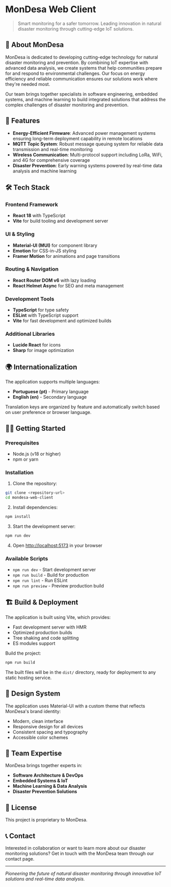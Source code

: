 # MonDesa Web Client

> Smart monitoring for a safer tomorrow. Leading innovation in natural disaster monitoring through cutting-edge IoT solutions.

## 🌟 About MonDesa

MonDesa is dedicated to developing cutting-edge technology for natural disaster monitoring and prevention. By combining IoT expertise with advanced data analysis, we create systems that help communities prepare for and respond to environmental challenges. Our focus on energy efficiency and reliable communication ensures our solutions work where they're needed most.

Our team brings together specialists in software engineering, embedded systems, and machine learning to build integrated solutions that address the complex challenges of disaster monitoring and prevention.

## 🚀 Features

- **Energy-Efficient Firmware**: Advanced power management systems ensuring long-term deployment capability in remote locations
- **MQTT Topic System**: Robust message queuing system for reliable data transmission and real-time monitoring
- **Wireless Communication**: Multi-protocol support including LoRa, WiFi, and 4G for comprehensive coverage
- **Disaster Prevention**: Early warning systems powered by real-time data analysis and machine learning

## 🛠️ Tech Stack

### Frontend Framework
- **React 18** with TypeScript
- **Vite** for build tooling and development server

### UI & Styling
- **Material-UI (MUI)** for component library
- **Emotion** for CSS-in-JS styling
- **Framer Motion** for animations and page transitions

### Routing & Navigation
- **React Router DOM v6** with lazy loading
- **React Helmet Async** for SEO and meta management

### Development Tools
- **TypeScript** for type safety
- **ESLint** with TypeScript support
- **Vite** for fast development and optimized builds

### Additional Libraries
- **Lucide React** for icons
- **Sharp** for image optimization

## 🌍 Internationalization

The application supports multiple languages:
- **Portuguese (pt)** - Primary language
- **English (en)** - Secondary language

Translation keys are organized by feature and automatically switch based on user preference or browser language.

## 🏃‍♂️ Getting Started

### Prerequisites
- Node.js (v18 or higher)
- npm or yarn

### Installation

1. Clone the repository:
```bash
git clone <repository-url>
cd mondesa-web-client
```

2. Install dependencies:
```bash
npm install
```

3. Start the development server:
```bash
npm run dev
```

4. Open [http://localhost:5173](http://localhost:5173) in your browser

### Available Scripts

- `npm run dev` - Start development server
- `npm run build` - Build for production
- `npm run lint` - Run ESLint
- `npm run preview` - Preview production build

## 🏗️ Build & Deployment

The application is built using Vite, which provides:
- Fast development server with HMR
- Optimized production builds
- Tree shaking and code splitting
- ES modules support

Build the project:
```bash
npm run build
```

The built files will be in the `dist/` directory, ready for deployment to any static hosting service.

## 🎨 Design System

The application uses Material-UI with a custom theme that reflects MonDesa's brand identity:
- Modern, clean interface
- Responsive design for all devices
- Consistent spacing and typography
- Accessible color schemes

## 🤝 Team Expertise

MonDesa brings together experts in:
- **Software Architecture & DevOps**
- **Embedded Systems & IoT**
- **Machine Learning & Data Analysis**
- **Disaster Prevention Solutions**

## 📄 License

This project is proprietary to MonDesa.

## 📞 Contact

Interested in collaboration or want to learn more about our disaster monitoring solutions? Get in touch with the MonDesa team through our contact page.

---

*Pioneering the future of natural disaster monitoring through innovative IoT solutions and real-time data analysis.*
